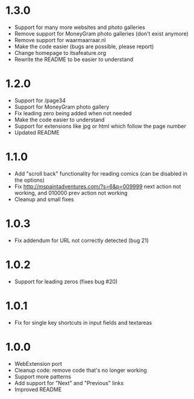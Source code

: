 1.3.0
=====
* Support for many more websites and photo galleries
* Remove support for MoneyGram photo galleries (don't exist anymore)
* Remove support for waarmaarraar.nl
* Make the code easier (bugs are possible, please report)
* Change homepage to itsafeature.org
* Rewrite the README to be easier to understand

1.2.0
=====
* Support for /page34
* Support for MoneyGram photo gallery
* Fix leading zero being added when not needed
* Make the code easier to understand
* Support for extensions like jpg or html which follow the page number
* Updated README

1.1.0
=====
- Add "scroll back" functionality for reading comics (can be disabled in the options)
- Fix http://mspaintadventures.com/?s=6&p=009999 next action not working, and 010000 prev action not working
- Cleanup and small fixes

1.0.3
=====
- Fix addendum for URL not correctly detected (bug 21)

1.0.2
=====
- Support for leading zeros (fixes bug #20)

1.0.1
=====
- Fix for single key shortcuts in input fields and textareas

1.0.0
=====
- WebExtension port
- Cleanup code: remove code that's no longer working
- Support more patterns
- Add support for "Next" and "Previous" links
- Improved README